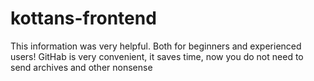 # kottans-frontend


This information was very helpful. Both for beginners and experienced users! GitHab is very convenient, it saves time, now you do not need to send archives and other nonsense

